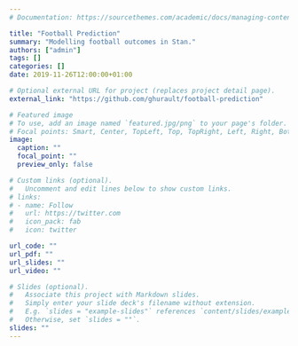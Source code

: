 ```yaml
---
# Documentation: https://sourcethemes.com/academic/docs/managing-content/

title: "Football Prediction"
summary: "Modelling football outcomes in Stan."
authors: ["admin"]
tags: []
categories: []
date: 2019-11-26T12:00:00+01:00

# Optional external URL for project (replaces project detail page).
external_link: "https://github.com/ghurault/football-prediction"

# Featured image
# To use, add an image named `featured.jpg/png` to your page's folder.
# Focal points: Smart, Center, TopLeft, Top, TopRight, Left, Right, BottomLeft, Bottom, BottomRight.
image:
  caption: ""
  focal_point: ""
  preview_only: false

# Custom links (optional).
#   Uncomment and edit lines below to show custom links.
# links:
# - name: Follow
#   url: https://twitter.com
#   icon_pack: fab
#   icon: twitter

url_code: ""
url_pdf: ""
url_slides: ""
url_video: ""

# Slides (optional).
#   Associate this project with Markdown slides.
#   Simply enter your slide deck's filename without extension.
#   E.g. `slides = "example-slides"` references `content/slides/example-slides.md`.
#   Otherwise, set `slides = ""`.
slides: ""
---
```

